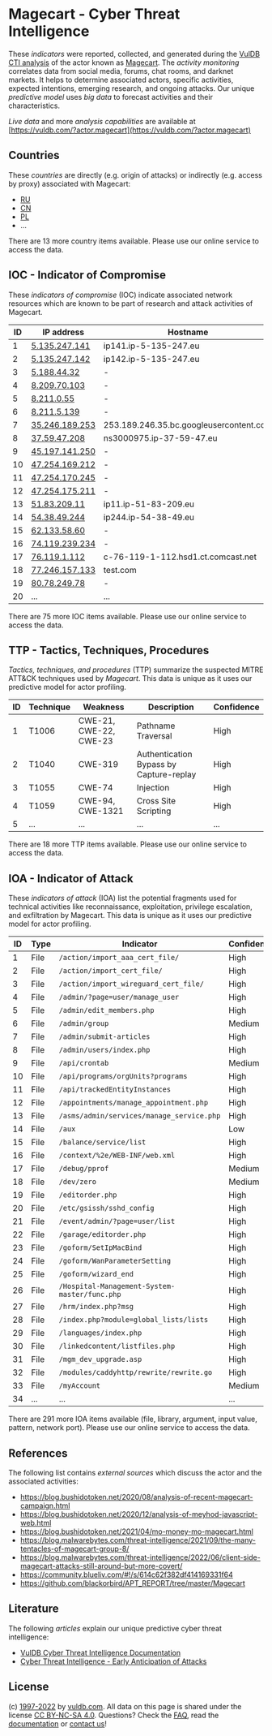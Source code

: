 # Magecart - Cyber Threat Intelligence

These _indicators_ were reported, collected, and generated during the [VulDB CTI analysis](https://vuldb.com/?kb.cti) of the actor known as [Magecart](https://vuldb.com/?actor.magecart). The _activity monitoring_ correlates data from social media, forums, chat rooms, and darknet markets. It helps to determine associated actors, specific activities, expected intentions, emerging research, and ongoing attacks. Our unique _predictive model_ uses _big data_ to forecast activities and their characteristics.

_Live data_ and more _analysis capabilities_ are available at [https://vuldb.com/?actor.magecart](https://vuldb.com/?actor.magecart)

## Countries

These _countries_ are directly (e.g. origin of attacks) or indirectly (e.g. access by proxy) associated with Magecart:

* [RU](https://vuldb.com/?country.ru)
* [CN](https://vuldb.com/?country.cn)
* [PL](https://vuldb.com/?country.pl)
* ...

There are 13 more country items available. Please use our online service to access the data.

## IOC - Indicator of Compromise

These _indicators of compromise_ (IOC) indicate associated network resources which are known to be part of research and attack activities of Magecart.

ID | IP address | Hostname | Campaign | Confidence
-- | ---------- | -------- | -------- | ----------
1 | [5.135.247.141](https://vuldb.com/?ip.5.135.247.141) | ip141.ip-5-135-247.eu | - | High
2 | [5.135.247.142](https://vuldb.com/?ip.5.135.247.142) | ip142.ip-5-135-247.eu | - | High
3 | [5.188.44.32](https://vuldb.com/?ip.5.188.44.32) | - | - | High
4 | [8.209.70.103](https://vuldb.com/?ip.8.209.70.103) | - | - | High
5 | [8.211.0.55](https://vuldb.com/?ip.8.211.0.55) | - | - | High
6 | [8.211.5.139](https://vuldb.com/?ip.8.211.5.139) | - | - | High
7 | [35.246.189.253](https://vuldb.com/?ip.35.246.189.253) | 253.189.246.35.bc.googleusercontent.com | - | Medium
8 | [37.59.47.208](https://vuldb.com/?ip.37.59.47.208) | ns3000975.ip-37-59-47.eu | - | High
9 | [45.197.141.250](https://vuldb.com/?ip.45.197.141.250) | - | - | High
10 | [47.254.169.212](https://vuldb.com/?ip.47.254.169.212) | - | - | High
11 | [47.254.170.245](https://vuldb.com/?ip.47.254.170.245) | - | - | High
12 | [47.254.175.211](https://vuldb.com/?ip.47.254.175.211) | - | - | High
13 | [51.83.209.11](https://vuldb.com/?ip.51.83.209.11) | ip11.ip-51-83-209.eu | - | High
14 | [54.38.49.244](https://vuldb.com/?ip.54.38.49.244) | ip244.ip-54-38-49.eu | - | High
15 | [62.133.58.60](https://vuldb.com/?ip.62.133.58.60) | - | - | High
16 | [74.119.239.234](https://vuldb.com/?ip.74.119.239.234) | - | - | High
17 | [76.119.1.112](https://vuldb.com/?ip.76.119.1.112) | c-76-119-1-112.hsd1.ct.comcast.net | - | High
18 | [77.246.157.133](https://vuldb.com/?ip.77.246.157.133) | test.com | - | High
19 | [80.78.249.78](https://vuldb.com/?ip.80.78.249.78) | - | - | High
20 | ... | ... | ... | ...

There are 75 more IOC items available. Please use our online service to access the data.

## TTP - Tactics, Techniques, Procedures

_Tactics, techniques, and procedures_ (TTP) summarize the suspected MITRE ATT&CK techniques used by _Magecart_. This data is unique as it uses our predictive model for actor profiling.

ID | Technique | Weakness | Description | Confidence
-- | --------- | -------- | ----------- | ----------
1 | T1006 | CWE-21, CWE-22, CWE-23 | Pathname Traversal | High
2 | T1040 | CWE-319 | Authentication Bypass by Capture-replay | High
3 | T1055 | CWE-74 | Injection | High
4 | T1059 | CWE-94, CWE-1321 | Cross Site Scripting | High
5 | ... | ... | ... | ...

There are 18 more TTP items available. Please use our online service to access the data.

## IOA - Indicator of Attack

These _indicators of attack_ (IOA) list the potential fragments used for technical activities like reconnaissance, exploitation, privilege escalation, and exfiltration by Magecart. This data is unique as it uses our predictive model for actor profiling.

ID | Type | Indicator | Confidence
-- | ---- | --------- | ----------
1 | File | `/action/import_aaa_cert_file/` | High
2 | File | `/action/import_cert_file/` | High
3 | File | `/action/import_wireguard_cert_file/` | High
4 | File | `/admin/?page=user/manage_user` | High
5 | File | `/admin/edit_members.php` | High
6 | File | `/admin/group` | Medium
7 | File | `/admin/submit-articles` | High
8 | File | `/admin/users/index.php` | High
9 | File | `/api/crontab` | Medium
10 | File | `/api/programs/orgUnits?programs` | High
11 | File | `/api/trackedEntityInstances` | High
12 | File | `/appointments/manage_appointment.php` | High
13 | File | `/asms/admin/services/manage_service.php` | High
14 | File | `/aux` | Low
15 | File | `/balance/service/list` | High
16 | File | `/context/%2e/WEB-INF/web.xml` | High
17 | File | `/debug/pprof` | Medium
18 | File | `/dev/zero` | Medium
19 | File | `/editorder.php` | High
20 | File | `/etc/gsissh/sshd_config` | High
21 | File | `/event/admin/?page=user/list` | High
22 | File | `/garage/editorder.php` | High
23 | File | `/goform/SetIpMacBind` | High
24 | File | `/goform/WanParameterSetting` | High
25 | File | `/goform/wizard_end` | High
26 | File | `/Hospital-Management-System-master/func.php` | High
27 | File | `/hrm/index.php?msg` | High
28 | File | `/index.php?module=global_lists/lists` | High
29 | File | `/languages/index.php` | High
30 | File | `/linkedcontent/listfiles.php` | High
31 | File | `/mgm_dev_upgrade.asp` | High
32 | File | `/modules/caddyhttp/rewrite/rewrite.go` | High
33 | File | `/myAccount` | Medium
34 | ... | ... | ...

There are 291 more IOA items available (file, library, argument, input value, pattern, network port). Please use our online service to access the data.

## References

The following list contains _external sources_ which discuss the actor and the associated activities:

* https://blog.bushidotoken.net/2020/08/analysis-of-recent-magecart-campaign.html
* https://blog.bushidotoken.net/2020/12/analysis-of-meyhod-javascript-web.html
* https://blog.bushidotoken.net/2021/04/mo-money-mo-magecart.html
* https://blog.malwarebytes.com/threat-intelligence/2021/09/the-many-tentacles-of-magecart-group-8/
* https://blog.malwarebytes.com/threat-intelligence/2022/06/client-side-magecart-attacks-still-around-but-more-covert/
* https://community.blueliv.com/#!/s/614c62f382df414169331f64
* https://github.com/blackorbird/APT_REPORT/tree/master/Magecart

## Literature

The following _articles_ explain our unique predictive cyber threat intelligence:

* [VulDB Cyber Threat Intelligence Documentation](https://vuldb.com/?kb.cti)
* [Cyber Threat Intelligence - Early Anticipation of Attacks](https://www.scip.ch/en/?labs.20201022)

## License

(c) [1997-2022](https://vuldb.com/?kb.changelog) by [vuldb.com](https://vuldb.com/?kb.about). All data on this page is shared under the license [CC BY-NC-SA 4.0](https://creativecommons.org/licenses/by-nc-sa/4.0/). Questions? Check the [FAQ](https://vuldb.com/?kb.faq), read the [documentation](https://vuldb.com/?kb) or [contact us](https://vuldb.com/?contact)!
